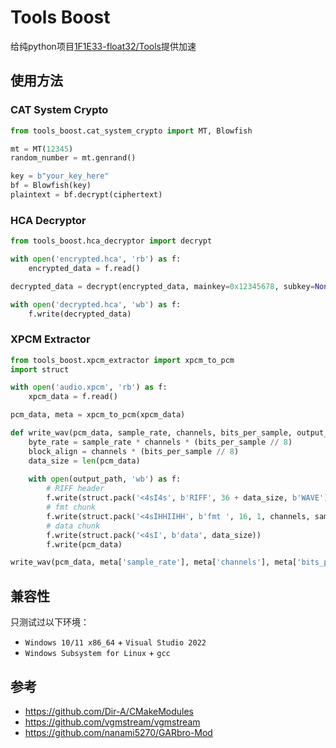 # Tools Boost

给纯python项目[1F1E33-float32/Tools](https://github.com/1F1E33-float32/Tools)提供加速

## 使用方法

### CAT System Crypto

```python
from tools_boost.cat_system_crypto import MT, Blowfish

mt = MT(12345)
random_number = mt.genrand()

key = b"your_key_here"
bf = Blowfish(key)
plaintext = bf.decrypt(ciphertext)
```

### HCA Decryptor

```python
from tools_boost.hca_decryptor import decrypt

with open('encrypted.hca', 'rb') as f:
    encrypted_data = f.read()

decrypted_data = decrypt(encrypted_data, mainkey=0x12345678, subkey=None)

with open('decrypted.hca', 'wb') as f:
    f.write(decrypted_data)
```

### XPCM Extractor

```python
from tools_boost.xpcm_extractor import xpcm_to_pcm
import struct

with open('audio.xpcm', 'rb') as f:
    xpcm_data = f.read()

pcm_data, meta = xpcm_to_pcm(xpcm_data)

def write_wav(pcm_data, sample_rate, channels, bits_per_sample, output_path):
    byte_rate = sample_rate * channels * (bits_per_sample // 8)
    block_align = channels * (bits_per_sample // 8)
    data_size = len(pcm_data)
    
    with open(output_path, 'wb') as f:
        # RIFF header
        f.write(struct.pack('<4sI4s', b'RIFF', 36 + data_size, b'WAVE'))
        # fmt chunk
        f.write(struct.pack('<4sIHHIIHH', b'fmt ', 16, 1, channels, sample_rate, byte_rate, block_align, bits_per_sample))
        # data chunk
        f.write(struct.pack('<4sI', b'data', data_size))
        f.write(pcm_data)

write_wav(pcm_data, meta['sample_rate'], meta['channels'], meta['bits_per_sample'], 'output.wav')
```

## 兼容性
只测试过以下环境：
- `Windows 10/11 x86_64` + `Visual Studio 2022`
- `Windows Subsystem for Linux` + `gcc`

## 参考
- https://github.com/Dir-A/CMakeModules
- https://github.com/vgmstream/vgmstream
- https://github.com/nanami5270/GARbro-Mod